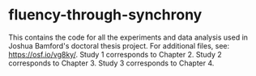 # fluency-through-synchrony
This contains the code for all the experiments and data analysis used in Joshua Bamford's doctoral thesis project. 
For additional files, see: https://osf.io/vg8ky/.
Study 1 corresponds to Chapter 2.
Study 2 corresponds to Chapter 3.
Study 3 corresponds to Chapter 4.
